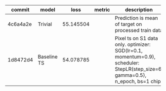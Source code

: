 | commit   | model       | loss      | metric | description                                                                                                                   |
|----------|-------------|-----------|--------|-------------------------------------------------------------------------------------------------------------------------------|
| 4c6a4a2e | Trivial     | 55.145504 |        | Prediction is mean of target on processed train data                                                                          |
| 1d8472d4 | Baseline TS | 54.078785 |        | Pixel ts on S1 data only. optimizer: SGD(lr=0.1, momentum=0.9), scheduler: StepLR(step_size=6, gamma=0.5), n_epoch, bs=1 chip |
